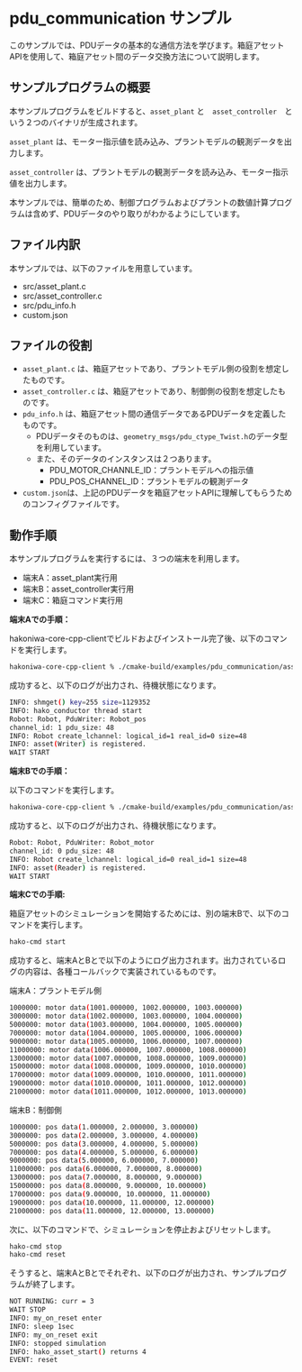 # pdu_communication サンプル

このサンプルでは、PDUデータの基本的な通信方法を学びます。箱庭アセットAPIを使用して、箱庭アセット間のデータ交換方法について説明します。

## サンプルプログラムの概要

本サンプルプログラムをビルドすると、`asset_plant` と　`asset_controller`　という２つのバイナリが生成されます。

`asset_plant` は、モーター指示値を読み込み、プラントモデルの観測データを出力します。

`asset_controller` は、プラントモデルの観測データを読み込み、モーター指示値を出力します。

本サンプルでは、簡単のため、制御プログラムおよびプラントの数値計算プログラムは含めず、PDUデータのやり取りがわかるようにしています。

## ファイル内訳

本サンプルでは、以下のファイルを用意しています。

* src/asset_plant.c
* src/asset_controller.c
* src/pdu_info.h
* custom.json

## ファイルの役割

* `asset_plant.c` は、箱庭アセットであり、プラントモデル側の役割を想定したものです。
* `asset_controller.c` は、箱庭アセットであり、制御側の役割を想定したものです。
* `pdu_info.h` は、箱庭アセット間の通信データであるPDUデータを定義したものです。
  * PDUデータそのものは、`geometry_msgs/pdu_ctype_Twist.h`のデータ型を利用しています。
  * また、そのデータのインスタンスは２つあります。
    * PDU_MOTOR_CHANNLE_ID：プラントモデルへの指示値
    * PDU_POS_CHANNEL_ID：プラントモデルの観測データ
* `custom.json`は、上記のPDUデータを箱庭アセットAPIに理解してもらうためのコンフィグファイルです。


## 動作手順

本サンプルプログラムを実行するには、３つの端末を利用します。

* 端末A：asset_plant実行用
* 端末B：asset_controller実行用
* 端末C：箱庭コマンド実行用

**端末Aでの手順：**

hakoniwa-core-cpp-clientでビルドおよびインストール完了後、以下のコマンドを実行します。

```sh
hakoniwa-core-cpp-client % ./cmake-build/examples/pdu_communication/asset_plant  examples/pdu_communication/custom.json
```

成功すると、以下のログが出力され、待機状態になります。

```sh
INFO: shmget() key=255 size=1129352 
INFO: hako_conductor thread start
Robot: Robot, PduWriter: Robot_pos
channel_id: 1 pdu_size: 48
INFO: Robot create_lchannel: logical_id=1 real_id=0 size=48
INFO: asset(Writer) is registered.
WAIT START
```

**端末Bでの手順：**

以下のコマンドを実行します。

```sh
hakoniwa-core-cpp-client % ./cmake-build/examples/pdu_communication/asset_controller examples/pdu_communication/custom.json 
```

成功すると、以下のログが出力され、待機状態になります。

```sh
Robot: Robot, PduWriter: Robot_motor
channel_id: 0 pdu_size: 48
INFO: Robot create_lchannel: logical_id=0 real_id=1 size=48
INFO: asset(Reader) is registered.
WAIT START
```

**端末Cでの手順:**

箱庭アセットのシミュレーションを開始するためには、別の端末Bで、以下のコマンドを実行します。

```sh
hako-cmd start
```

成功すると、端末AとBとで以下のようにログ出力されます。出力されているログの内容は、各種コールバックで実装されているものです。


端末A：プラントモデル側

```sh
1000000: motor data(1001.000000, 1002.000000, 1003.000000)
3000000: motor data(1002.000000, 1003.000000, 1004.000000)
5000000: motor data(1003.000000, 1004.000000, 1005.000000)
7000000: motor data(1004.000000, 1005.000000, 1006.000000)
9000000: motor data(1005.000000, 1006.000000, 1007.000000)
11000000: motor data(1006.000000, 1007.000000, 1008.000000)
13000000: motor data(1007.000000, 1008.000000, 1009.000000)
15000000: motor data(1008.000000, 1009.000000, 1010.000000)
17000000: motor data(1009.000000, 1010.000000, 1011.000000)
19000000: motor data(1010.000000, 1011.000000, 1012.000000)
21000000: motor data(1011.000000, 1012.000000, 1013.000000)
```

端末B：制御側

```sh
1000000: pos data(1.000000, 2.000000, 3.000000)
3000000: pos data(2.000000, 3.000000, 4.000000)
5000000: pos data(3.000000, 4.000000, 5.000000)
7000000: pos data(4.000000, 5.000000, 6.000000)
9000000: pos data(5.000000, 6.000000, 7.000000)
11000000: pos data(6.000000, 7.000000, 8.000000)
13000000: pos data(7.000000, 8.000000, 9.000000)
15000000: pos data(8.000000, 9.000000, 10.000000)
17000000: pos data(9.000000, 10.000000, 11.000000)
19000000: pos data(10.000000, 11.000000, 12.000000)
21000000: pos data(11.000000, 12.000000, 13.000000)
```

次に、以下のコマンドで、シミュレーションを停止およびリセットします。


```sh
hako-cmd stop
hako-cmd reset
```

そうすると、端末AとBとでそれぞれ、以下のログが出力され、サンプルプログラムが終了します。

```sh
NOT RUNNING: curr = 3
WAIT STOP
INFO: my_on_reset enter
INFO: sleep 1sec
INFO: my_on_reset exit
INFO: stopped simulation
INFO: hako_asset_start() returns 4
EVENT: reset
```


